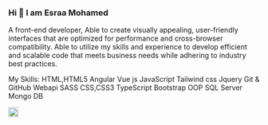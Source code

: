 ### Hi 👋 I am Esraa Mohamed 


A front-end developer,
Able to create visually appealing,
user-friendly interfaces that are optimized for performance and cross-browser compatibility. 
Able to utilize my skills and experience to develop efficient and scalable code that meets business needs while adhering to industry best practices.

My Skills:
HTML,HTML5
Angular
Vue js 
JavaScript
Tailwind css
Jquery
Git & GitHub
Webapi
SASS
CSS,CSS3
TypeScript
Bootstrap
OOP
SQL Server
Mongo DB


<img src="https://github.com/fluidicon.png" alt="GitHub Icon" width="20" height="20">




